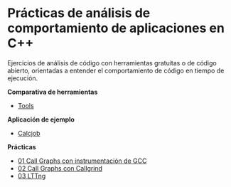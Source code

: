 Prácticas de análisis de comportamiento de aplicaciones en C++ 
==============================================================

Ejercicios de análisis de código con herramientas gratuitas o de código abierto, orientadas a entender el comportamiento de código en tiempo de ejecución.

**Comparativa de herramientas**

- [Tools](TOOLS.md)

**Aplicación de ejemplo**

- [Calcjob](./apps/calcjob/)

**Prácticas**

- [01 Call Graphs con instrumentación de GCC](./lessons/01_callgraphs/)
- [02 Call Graphs con Callgrind](./lessons/02_callgrind/)
- [03 LTTng](./lessons/03_lltng/)



